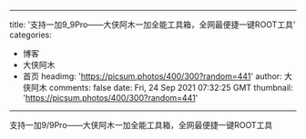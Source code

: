 
---
title: '支持一加9_9Pro——大侠阿木一加全能工具箱，全网最便捷一键ROOT工具'
categories: 
 - 博客
 - 大侠阿木
 - 首页
headimg: 'https://picsum.photos/400/300?random=441'
author: 大侠阿木
comments: false
date: Fri, 24 Sep 2021 07:32:25 GMT
thumbnail: 'https://picsum.photos/400/300?random=441'
---

<div>   
支持一加9/9Pro——大侠阿木一加全能工具箱，全网最便捷一键ROOT工具  
</div>
            